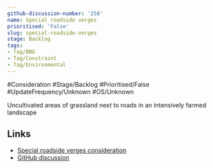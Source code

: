 ```yaml
---
github-discussion-number: '258'
name: Special roadside verges
prioritised: 'False'
slug: special-roadside-verges
stage: Backlog
tags:
- Tag/BNG
- Tag/Constraint
- Tag/Environmental
---
```


#Consideration #Stage/Backlog #Prioritised/False #UpdateFrequency/Unknown #OS/Unknown

Uncultivated areas of grassland next to roads in an intensively farmed landscape

## Links

* [Special roadside verges consideration](https://design.planning.data.gov.uk/planning-consideration/special-roadside-verges)
* [GitHub discussion](https://github.com/digital-land/data-standards-backlog/discussions/258)